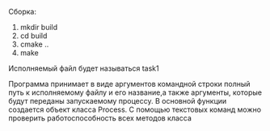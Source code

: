 Сборка:
  1) mkdir build
  2) cd build
  3) cmake ..
  4) make
  
Исполняемый файл будет называться task1

Программа принимает в виде аргументов командной строки полный путь к исполняемому файлу и его название,а также аргументы, которые будут переданы запускаемому процессу.
В основной функции создается объект класса Process. С помощью текстовых команд можно проверить работоспособность всех методов класса
